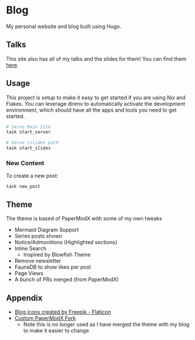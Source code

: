 # Blog

My personal website and blog built using Hugo.
## Talks

This site also has all of my talks and the slides for them! You can find them [here](https://haseebmajid.dev/talks).

## Usage

This project is setup to make it easy to get started if you are using Nix and Flakes.
You can leverage direnv to automatically activate the development environment, which should have all the apps and tools
you need to get started.

```bash
# Serve Main Site
task start_server

# Serve /slides path
task start_slides
```

### New Content

To create a new post:

```
task new_post
```

## Theme

The theme is based of PaperModX with some of my own tweaks

- Mermaid Diagram Support
- Series posts shown
- Notice/Admonitions (Highlighted sections)
- Inline Search
	- Inspired by Blowfish Theme
- Remove newsletter
- FaunaDB to show likes per post
- Page Views
- A bunch of PRs merged (from PaperModX)


## Appendix

- <a href="https://www.flaticon.com/free-icons/blog" title="blog icons">Blog icons created by Freepik - Flaticon</a>
- [Custom PaperModX Fork](https://github.com/hmajid2301/hugo-PaperModX)
   - Note this is no longer used as I have merged the theme with my blog to make it easier to change
